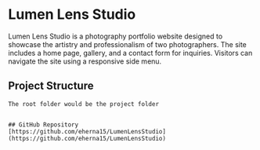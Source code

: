 # Lumen Lens Studio

Lumen Lens Studio is a photography portfolio website designed to showcase the artistry and professionalism of two photographers. The site includes a home page, gallery, and a contact form for inquiries. Visitors can navigate the site using a responsive side menu.

## Project Structure
```
The root folder would be the project folder


## GitHub Repository
[https://github.com/eherna15/LumenLensStudio](https://github.com/eherna15/LumenLensStudio)
